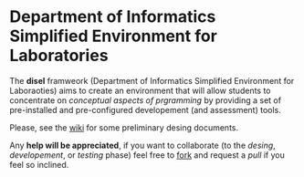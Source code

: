 # Department of Informatics Simplified Environment for Laboratories

The **disel** framweork (Department of Informatics Simplified Environment for Laboraoties) aims to create an environment that will allow students to concentrate on *conceptual aspects of prgramming* by providing a set of pre-installed and pre-configured developement (and assessment) tools.

Please, see the [wiki](https://github.com/mapio/disel/wiki/) for some preliminary desing documents.

Any **help will be appreciated**, if you want to collaborate (to the *desing*, *developement*, or *testing* phase) feel free to [fork](https://github.com/mapio/disel/fork_select) and request a *pull* if you feel so inclined.